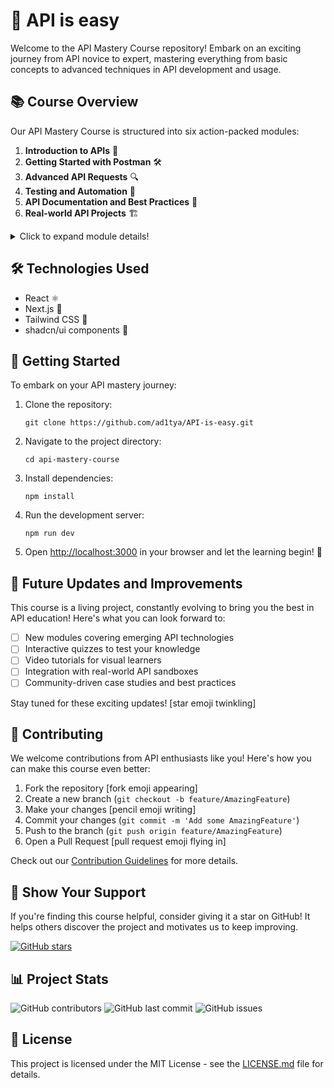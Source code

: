 # 🚀 API is easy

Welcome to the API Mastery Course repository! Embark on an exciting journey from API novice to expert, mastering everything from basic concepts to advanced techniques in API development and usage.

## 📚 Course Overview 

Our API Mastery Course is structured into six action-packed modules:

1. **Introduction to APIs** 🌟
2. **Getting Started with Postman** 🛠️
3. **Advanced API Requests** 🔍
4. **Testing and Automation** 🤖
5. **API Documentation and Best Practices** 📝
6. **Real-world API Projects** 🏗️

<details>
<summary>Click to expand module details!</summary>

### Module 1: Introduction to APIs 🌟
Learn the fundamentals and importance of APIs in modern software development.

### Module 2: Getting Started with Postman 🛠️
Master Postman, an essential tool for API testing and development.

### Module 3: Advanced API Requests 🔍
Dive deeper into complex API interactions and authentication methods.

### Module 4: Testing and Automation 🤖
Explore techniques for writing tests and automating API workflows.

### Module 5: API Documentation and Best Practices 📝
Learn how to document your APIs effectively and follow industry standards.

### Module 6: Real-world API Projects 🏗️
Apply your knowledge through practical, hands-on projects.

</details>

## 🛠️ Technologies Used 

- React ⚛️
- Next.js 🔼
- Tailwind CSS 🎨
- shadcn/ui components 🧩

## 🚀 Getting Started 

To embark on your API mastery journey:

1. Clone the repository:
   ```
   git clone https://github.com/ad1tya/API-is-easy.git
   ```

2. Navigate to the project directory:
   ```
   cd api-mastery-course
   ```

3. Install dependencies:
   ```
   npm install
   ```

4. Run the development server:
   ```
   npm run dev
   ```

5. Open [http://localhost:3000](http://localhost:3000) in your browser and let the learning begin! 🎉

## 🔮 Future Updates and Improvements 

This course is a living project, constantly evolving to bring you the best in API education! Here's what you can look forward to:

- [ ] New modules covering emerging API technologies
- [ ] Interactive quizzes to test your knowledge
- [ ] Video tutorials for visual learners
- [ ] Integration with real-world API sandboxes
- [ ] Community-driven case studies and best practices

Stay tuned for these exciting updates! [star emoji twinkling]

## 👥 Contributing 

We welcome contributions from API enthusiasts like you! Here's how you can make this course even better:

1. Fork the repository [fork emoji appearing]
2. Create a new branch (`git checkout -b feature/AmazingFeature`)
3. Make your changes [pencil emoji writing]
4. Commit your changes (`git commit -m 'Add some AmazingFeature'`)
5. Push to the branch (`git push origin feature/AmazingFeature`)
6. Open a Pull Request [pull request emoji flying in]

Check out our [Contribution Guidelines](CONTRIBUTING.md) for more details.

## 🌟 Show Your Support

If you're finding this course helpful, consider giving it a star on GitHub! It helps others discover the project and motivates us to keep improving.

[![GitHub stars](https://img.shields.io/github/stars/ad1tya/API-is-easy.svg?style=social&label=Star)](https://github.com/ad1tya/API-is-easy)

## 📊 Project Stats 

![GitHub contributors](https://img.shields.io/github/contributors/ad1tya/API-is-easy)
![GitHub last commit](https://img.shields.io/github/last-commit/ad1tya/API-is-easy)
![GitHub issues](https://img.shields.io/github/issues/ad1tya/API-is-easy)

## 📄 License

This project is licensed under the MIT License - see the [LICENSE.md](LICENSE.md) file for details.
